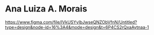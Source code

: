 # Ana Luiza A. Morais

https://www.figma.com/file/IVkUSYyIbJwseQNZObVfnN/Untitled?type=design&node-id=16%3A4&mode=design&t=6P4CS2rQxaAytnaa-1